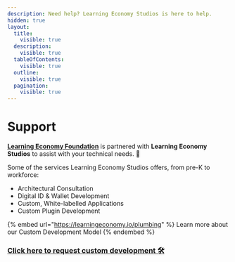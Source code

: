 ```yaml
---
description: Need help? Learning Economy Studios is here to help.
hidden: true
layout:
  title:
    visible: true
  description:
    visible: true
  tableOfContents:
    visible: true
  outline:
    visible: true
  pagination:
    visible: true
---
```


# Support

&#x20;[**Learning Economy Foundation**](https://www.learningeconomy.io)  is partnered with **Learning Economy Studios** to assist with your technical needs. 🚀

Some of the services Learning Economy Studios offers, from pre-K to workforce:

* Architectural Consultation
* Digital ID & Wallet Development
* Custom, White-labelled Applications
* Custom Plugin Development

{% embed url="https://learningeconomy.io/plumbing" %}
Learn more about our Custom Development Model
{% endembed %}

### [Click here to request custom development 🛠](https://r18y4ggjlxv.typeform.com/to/L8JjHj0y)
